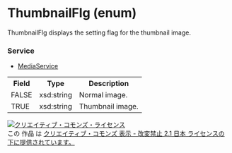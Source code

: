 # ThumbnailFlg (enum)
ThumbnailFlg displays the setting flag for the thumbnail image.
### Service
+ [MediaService](../services/MediaService.md)

<table>
 <tr>
  <th>Field</th>
  <th>Type</th>
  <th>Description</th>
 <tr>
  <td>FALSE</td>
  <td>xsd:string</td>
  <td>Normal image.</td>
 </tr>
 <tr>
  <td>TRUE</td>
  <td>xsd:string</td>
  <td>Thumbnail image.</td>
 </tr> 
</table>

<a rel="license" href="http://creativecommons.org/licenses/by-nd/2.1/jp/"><img alt="クリエイティブ・コモンズ・ライセンス" style="border-width:0" src="https://i.creativecommons.org/l/by-nd/2.1/jp/88x31.png" /></a><br />この 作品 は <a rel="license" href="http://creativecommons.org/licenses/by-nd/2.1/jp/">クリエイティブ・コモンズ 表示 - 改変禁止 2.1 日本 ライセンスの下に提供されています。</a>

